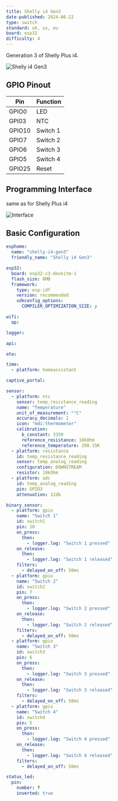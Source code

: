 ```yaml
---
title: Shelly i4 Gen3
date-published: 2024-06-22
type: switch
standard: uk, us, eu
board: esp32
difficulty: 4
---
```


Generation 3 of Shelly Plus i4.

![Shelly i4 Gen3](./Shelly_i4_Gen3.png "Shelly i4 Gen3")

## GPIO Pinout

| Pin    | Function |
| ------ | -------- |
| GPIO0  | LED      |
| GPI03  | NTC      |
| GPIO10 | Switch 1 |
| GPIO7  | Switch 2 |
| GPIO6  | Switch 3 |
| GPIO5  | Switch 4 |
| GPIO25 | Reset    |
## Programming Interface

same as for Shelly Plus i4

![Interface](./Plus-addon-interface.png "Interface")

## Basic Configuration

```yaml
esphome:
  name: "shelly-i4-gen3"
  friendly_name: "Shelly i4 Gen3"

esp32:
  board: esp32-c3-devkitm-1
  flash_size: 8MB
  framework:
    type: esp-idf
    version: recommended
    sdkconfig_options:
      COMPILER_OPTIMIZATION_SIZE: y

wifi:
  ap:

logger:

api:

ota:

time:
  - platform: homeassistant

captive_portal:

sensor:
  - platform: ntc
    sensor: temp_resistance_reading
    name: "Temperature"
    unit_of_measurement: "°C"
    accuracy_decimals: 1
    icon: "mdi:thermometer"
    calibration:
      b_constant: 3350
      reference_resistance: 10kOhm
      reference_temperature: 298.15K
  - platform: resistance
    id: temp_resistance_reading
    sensor: temp_analog_reading
    configuration: DOWNSTREAM
    resistor: 10kOhm
  - platform: adc
    id: temp_analog_reading
    pin: GPIO3
    attenuation: 12db

binary_sensor:
  - platform: gpio
    name: "Switch 1"
    id: switch1
    pin: 10
    on_press:
      then:
        - logger.log: "Switch 1 pressed"
    on_release:
      then:
        - logger.log: "Switch 1 released"
    filters:
      - delayed_on_off: 50ms
  - platform: gpio
    name: "Switch 2"
    id: switch2
    pin: 7
    on_press:
      then:
        - logger.log: "Switch 2 pressed"
    on_release:
      then:
        - logger.log: "Switch 2 released"
    filters:
      - delayed_on_off: 50ms
  - platform: gpio
    name: "Switch 3"
    id: switch3
    pin: 6
    on_press:
      then:
        - logger.log: "Switch 3 pressed"
    on_release:
      then:
        - logger.log: "Switch 3 released"
    filters:
      - delayed_on_off: 50ms
  - platform: gpio
    name: "Switch 4"
    id: switch4
    pin: 5
    on_press:
      then:
        - logger.log: "Switch 4 pressed"
    on_release:
      then:
        - logger.log: "Switch 4 released"
    filters:
      - delayed_on_off: 50ms

status_led:
  pin:
    number: ?
    inverted: true
```
